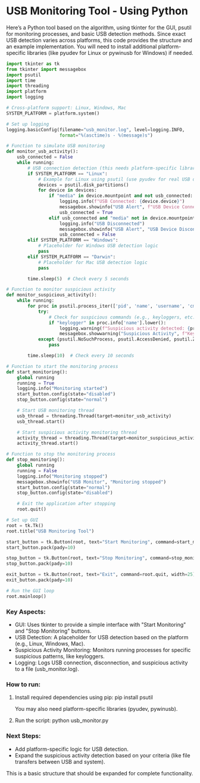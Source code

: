 # USB Monitoring Tool - Using Python

Here’s a Python tool based on the algorithm, using tkinter for the GUI, psutil for monitoring processes, and basic USB detection methods. Since exact USB detection varies across platforms, this code provides the structure and an example implementation. You will need to install additional platform-specific libraries (like pyudev for Linux or pywinusb for Windows) if needed.

```python
import tkinter as tk
from tkinter import messagebox
import psutil
import time
import threading
import platform
import logging

# Cross-platform support: Linux, Windows, Mac
SYSTEM_PLATFORM = platform.system()

# Set up logging
logging.basicConfig(filename="usb_monitor.log", level=logging.INFO, 
                    format="%(asctime)s - %(message)s")

# Function to simulate USB monitoring
def monitor_usb_activity():
    usb_connected = False
    while running:
        # USB connection detection (this needs platform-specific libraries)
        if SYSTEM_PLATFORM == "Linux":
            # Example for Linux using psutil (use pyudev for real USB detection)
            devices = psutil.disk_partitions()
            for device in devices:
                if "media" in device.mountpoint and not usb_connected:
                    logging.info(f"USB Connected: {device.device}")
                    messagebox.showinfo("USB Alert", f"USB Device Connected: {device.device}")
                    usb_connected = True
                elif usb_connected and "media" not in device.mountpoint:
                    logging.info("USB Disconnected")
                    messagebox.showinfo("USB Alert", "USB Device Disconnected")
                    usb_connected = False
        elif SYSTEM_PLATFORM == "Windows":
            # Placeholder for Windows USB detection logic
            pass
        elif SYSTEM_PLATFORM == "Darwin":
            # Placeholder for Mac USB detection logic
            pass

        time.sleep(5)  # Check every 5 seconds

# Function to monitor suspicious activity
def monitor_suspicious_activity():
    while running:
        for proc in psutil.process_iter(['pid', 'name', 'username', 'cmdline']):
            try:
                # Check for suspicious commands (e.g., keyloggers, etc.)
                if "keylogger" in proc.info['name'].lower():
                    logging.warning(f"Suspicious activity detected: {proc.info}")
                    messagebox.showwarning("Suspicious Activity", f"Keylogger detected: {proc.info['name']}")
            except (psutil.NoSuchProcess, psutil.AccessDenied, psutil.ZombieProcess):
                pass

        time.sleep(10)  # Check every 10 seconds

# Function to start the monitoring process
def start_monitoring():
    global running
    running = True
    logging.info("Monitoring started")
    start_button.config(state="disabled")
    stop_button.config(state="normal")

    # Start USB monitoring thread
    usb_thread = threading.Thread(target=monitor_usb_activity)
    usb_thread.start()

    # Start suspicious activity monitoring thread
    activity_thread = threading.Thread(target=monitor_suspicious_activity)
    activity_thread.start()

# Function to stop the monitoring process
def stop_monitoring():
    global running
    running = False
    logging.info("Monitoring stopped")
    messagebox.showinfo("USB Monitor", "Monitoring stopped")
    start_button.config(state="normal")
    stop_button.config(state="disabled")

    # Exit the application after stopping
    root.quit()

# Set up GUI
root = tk.Tk()
root.title("USB Monitoring Tool")

start_button = tk.Button(root, text="Start Monitoring", command=start_monitoring, width=25)
start_button.pack(pady=10)

stop_button = tk.Button(root, text="Stop Monitoring", command=stop_monitoring, width=25, state="disabled")
stop_button.pack(pady=10)

exit_button = tk.Button(root, text="Exit", command=root.quit, width=25)
exit_button.pack(pady=10)

# Run the GUI loop
root.mainloop()
```
### Key Aspects:
- GUI: Uses tkinter to provide a simple interface with "Start Monitoring" and "Stop Monitoring" buttons.
- USB Detection: A placeholder for USB detection based on the platform (e.g., Linux, Windows, Mac).
- Suspicious Activity Monitoring: Monitors running processes for specific suspicious patterns, like keyloggers.
- Logging: Logs USB connection, disconnection, and suspicious activity to a file (usb_monitor.log).

### How to run:
1. Install required dependencies using pip:
      pip install psutil
   
   You may also need platform-specific libraries (pyudev, pywinusb).

2. Run the script:
      python usb_monitor.py
   

### Next Steps:
- Add platform-specific logic for USB detection.
- Expand the suspicious activity detection based on your criteria (like file transfers between USB and system).

This is a basic structure that should be expanded for complete functionality.
